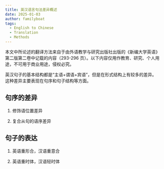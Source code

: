 ```yaml
---
title: 英汉语言句法差异概述
date: 2025-01-03
author: familyboat
tags:
  - English to Chinese
  - Translation
  - Methods
---
```


本文中所论述的翻译方法来自于由外语教学与研究出版社出版的《新编大学英语》第二版第二卷中记载的内容（293-296 页）。以下内容仅用作教育、研究、个人用途，不可用于商业用途，侵权必究。

英汉句子的基本结构都是“主语+谓语+宾语”，但是在形式结构上有较多的差异。这种差异主要表现在句序和句子结构等方面。

<!-- more -->

## 句序的差异

1. 修饰语位置差异

2. 复合从句的语序差异

## 句子的表达

1. 英语重形合，汉语重意合

2. 英语重时体，汉语轻时体
